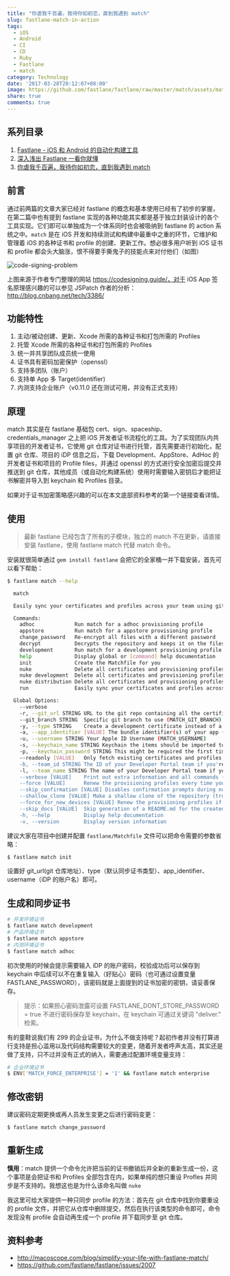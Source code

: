 ```yaml
---
title: "你虐我千百遍，我待你如初恋，直到我遇到 match"
slug: fastlane-match-in-action
tags:
  - iOS
  - Android
  - CI
  - CD
  - Ruby
  - Fastlane
  - match
category: Technology
date: '2017-03-28T20:12:07+08:00'
image: https://github.com/fastlane/fastlane/raw/master/match/assets/match.png
share: true
comments: true
---
```



## 系列目录

1. [Fastlane - iOS 和 Android 的自动化构建工具](https://icyleaf.com/2016/07/intro-fastlane-automation-for-ios-and-android/)
2. [深入浅出 Fastlane 一看你就懂](http://icyleaf.com/2016/07/fastlane-in-action/)
3. [你虐我千百遍，我待你如初恋，直到我遇到 match](https://icyleaf.com/2017/03/fastlane-match-in-action/)

## 前言

通过前两篇的文章大家已经对 fastlane 的概念和基本使用已经有了初步的掌握，在第二篇中也有提到 fastlane 实现的各种功能其实都是基于独立封装设计的各个工具实现。它们即可以单独成为一个体系同时也会被吸纳到 fastlane 的 action 系统之中。`match` 是在 iOS 开发和持续测试和构建中最重中之重的环节，它维护和管理着 iOS 的各种证书和 profile 的创建、更新工作。想必很多用户听到 iOS 证书和 profile 都会头大脑涨，恨不得要手撕鬼子的技能点来对付他们（如图）

![code-signing-problem](https://codesigning.guide/assets/img/cs-the-problem.png)

上图来源于作者专门整理的网站 https://codesigning.guide/，对于 iOS App 签名原理感兴趣的可以参见 JSPatch 作者的分析：http://blog.cnbang.net/tech/3386/

## 功能特性

1. 主动/被动创建、更新、Xcode 所需的各种证书和打包所需的 Profiles
2. 托管 Xcode 所需的各种证书和打包所需的 Profiles
3. 统一并共享团队成员统一使用
4. 证书具有密码加密保护（openssl）
5. 支持多团队（账户）
6. 支持单 App 多 Target(identifier)
7. 内测支持企业账户（v0.11.0 还在测试可用，并没有正式支持）

## 原理

match 其实是在 fastlane 基础包 cert、sign、spaceship、credentials_manager 之上把 iOS 开发者证书流程化的工具。为了实现团队内共享项目的开发者证书，它使用 git 仓库对证书进行托管，首先需要进行初始化，配置 git 仓库、项目的 iDP 信息之后，下载 Development、AppStore、AdHoc 的开发者证书和项目的 Profile files，并通过 openssl 的方式进行安全加密后提交并推送到 git 仓库，其他成员（或自动化构建系统）使用时需要输入密钥后才能把证书解密并导入到 keychain 和 Profiles 目录。

如果对于证书加密策略感兴趣的可以在本文底部资料参考的第一个链接查看详情。

## 使用

> 最新 fastlane 已经包含了所有的子模块，独立的 match 不在更新，请直接安装 fastlane，使用 fastlane match 代替 match 命令。

安装就很简单通过 `gem install fastlane` 会把它的全家桶一并下载安装，首先可以看下帮助：

```bash
$ fastlane match --help

  match

  Easily sync your certificates and profiles across your team using git

  Commands:
    adhoc             Run match for a adhoc provisioning profile
    appstore          Run match for a appstore provisioning profile
    change_password   Re-encrypt all files with a different password
    decrypt           Decrypts the repository and keeps it on the filesystem
    development       Run match for a development provisioning profile
    help              Display global or [command] help documentation
    init              Create the Matchfile for you
    nuke              Delete all certificates and provisioning profiles from the Apple Dev Portal
    nuke development  Delete all certificates and provisioning profiles from the Apple Dev Portal of the type development
    nuke distribution Delete all certificates and provisioning profiles from the Apple Dev Portal of the type distribution
    run               Easily sync your certificates and profiles across your team using git

  Global Options:
    --verbose
    -r, --git_url STRING URL to the git repo containing all the certificates (MATCH_GIT_URL)
    --git_branch STRING  Specific git branch to use (MATCH_GIT_BRANCH)
    -y, --type STRING    Create a development certificate instead of a distribution one (MATCH_TYPE)
    -a, --app_identifier [VALUE] The bundle identifier(s) of your app (comma-separated) (MATCH_APP_IDENTIFIER)
    -u, --username STRING Your Apple ID Username (MATCH_USERNAME)
    -s, --keychain_name STRING Keychain the items should be imported to (MATCH_KEYCHAIN_NAME)
    -p, --keychain_password STRING This might be required the first time you access certificates on a new mac. For the login/default keychain this is your account password (MATCH_KEYCHAIN_PASSWORD)
    --readonly [VALUE]   Only fetch existing certificates and profiles, don't generate new ones (MATCH_READONLY)
    -b, --team_id STRING The ID of your Developer Portal team if you're in multiple teams (FASTLANE_TEAM_ID)
    -l, --team_name STRING The name of your Developer Portal team if you're in multiple teams (FASTLANE_TEAM_NAME)
    --verbose [VALUE]    Print out extra information and all commands (MATCH_VERBOSE)
    --force [VALUE]      Renew the provisioning profiles every time you run match (MATCH_FORCE)
    --skip_confirmation [VALUE] Disables confirmation prompts during nuke, answering them with yes (MATCH_SKIP_CONFIRMATION)
    --shallow_clone [VALUE] Make a shallow clone of the repository (truncate the history to 1 revision) (MATCH_SHALLOW_CLONE)
    --force_for_new_devices [VALUE] Renew the provisioning profiles if the device count on the developer portal has changed (MATCH_FORCE_FOR_NEW_DEVICES)
    --skip_docs [VALUE]  Skip generation of a README.md for the created git repository (MATCH_SKIP_DOCS)
    -h, --help           Display help documentation
    -v, --version        Display version information
```

建议大家在项目中创建并配置 `fastlane/Matchfile` 文件可以把命令需要的参数省略：

```bash
$ fastlane match init
```

设置好 git_url(git 仓库地址）、type（默认同步证书类型）、app_identifier、username（iDP 的账户名）即可。

## 生成和同步证书

```bash
# 开发环境证书
$ fastlane match development
# 产品环境证书
$ fastlane match appstore
# 内测环境证书
$ fastlane match adhoc
```

初次使用的时候会提示需要输入 iDP 的账户密码，校验成功后可以保存到 keychain 中后续可以不在重复输入（好贴心）密码（也可通过设置变量 FASTLANE_PASSWORD），该密码就是上面提到的证书加密的密钥，请妥善保存。

> 提示：如果担心密码泄露可设置 FASTLANE_DONT_STORE_PASSWORD = true 不进行密码保存至 keychain，在 keychain 可通过关键词 "deliver." 检索。

有的童鞋说我们有 299 的企业证书，为什么不做支持呢？起初作者并没有打算进行支持是担心滥用以及代码结构需要较大的变更，随着开发者呼声太高，其实还是做了支持，只不过并没有正式的纳入，需要通过配置环境变量支持：

```bash
# 企业环境证书
$ ENV['MATCH_FORCE_ENTERPRISE'] = '1' && fastlane match enterprise
```

## 修改密钥

建议密码定期更换或再人员发生变更之后进行密码变更：

```bash
$ fastlane match change_password
```

## 重新生成

**慎用**：match 提供一个命令允许把当前的证书撤销后并全新的重新生成一份，这个事项是会把证书和 Profiles 全部包含在内，如果单纯的想只重设 Profles 并同步是不支持的。我想这也是为什么该命名叫做 `nuke`

我这里可给大家提供一种只同步 profile 的方法：首先在 git 仓库中找到你要重设的 profile 文件，并把它从仓库中删除提交，然后在执行该类型的命令即可，命令发现没有 profile 会自动再生成一个 profile 并下载同步至 git 仓库。


## 资料参考

- http://macoscope.com/blog/simplify-your-life-with-fastlane-match/
- https://github.com/fastlane/fastlane/issues/2007
